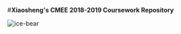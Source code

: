 
#**Xiaosheng's CMEE 2018-2019 Coursework Repository**

![ice-bear](https://vignette.wikia.nocookie.net/webarebears/images/3/37/Ice_bear.png/revision/latest/scale-to-width-down/350?cb=20160619204008)

